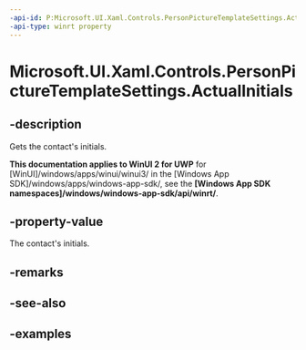 ```yaml
---
-api-id: P:Microsoft.UI.Xaml.Controls.PersonPictureTemplateSettings.ActualInitials
-api-type: winrt property
---
```


# Microsoft.UI.Xaml.Controls.PersonPictureTemplateSettings.ActualInitials

<!--
public string ActualInitials { get; }
-->

## -description

Gets the contact's initials.

**This documentation applies to WinUI 2 for UWP** for [WinUI]/windows/apps/winui/winui3/ in the [Windows App SDK]/windows/apps/windows-app-sdk/, see the **[Windows App SDK namespaces]/windows/windows-app-sdk/api/winrt/**.

## -property-value

The contact's initials.

## -remarks

## -see-also

## -examples

